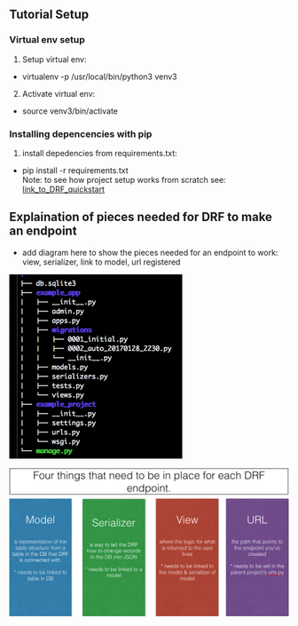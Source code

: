 ## Tutorial Setup

### Virtual env setup
1. Setup virtual env: 
  - virtualenv -p /usr/local/bin/python3 venv3  
2. Activate virtual env: 
  - source venv3/bin/activate 
  
### Installing depencencies with pip
1. install depedencies from requirements.txt: <br>
  - pip install -r requirements.txt <br>
    Note: to see how project setup works from scratch see: [link_to_DRF_quickstart](http://www.django-rest-framework.org/tutorial/quickstart/) 
    
## Explaination of pieces needed for DRF to make an endpoint

  - add diagram here to show the pieces needed for an endpoint to work: 
view, serializer, link to model, url registered


![tree structure of project](./images_readme/file_structure.png?raw=true "Optional Title")

![tree structure of project](./images_readme/DRFpieces.png?raw=true "Optional Title")

  
